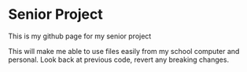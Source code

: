 # Senior Project

This is my github page for my senior project

This will make me able to use files easily from my school computer and personal. Look back at previous code, revert any breaking changes.